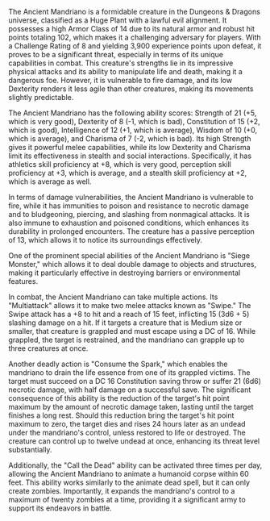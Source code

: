 The Ancient Mandriano is a formidable creature in the Dungeons & Dragons universe, classified as a Huge Plant with a lawful evil alignment. It possesses a high Armor Class of 14 due to its natural armor and robust hit points totaling 102, which makes it a challenging adversary for players. With a Challenge Rating of 8 and yielding 3,900 experience points upon defeat, it proves to be a significant threat, especially in terms of its unique capabilities in combat. This creature's strengths lie in its impressive physical attacks and its ability to manipulate life and death, making it a dangerous foe. However, it is vulnerable to fire damage, and its low Dexterity renders it less agile than other creatures, making its movements slightly predictable.

The Ancient Mandriano has the following ability scores: Strength of 21 (+5, which is very good), Dexterity of 8 (-1, which is bad), Constitution of 15 (+2, which is good), Intelligence of 12 (+1, which is average), Wisdom of 10 (+0, which is average), and Charisma of 7 (-2, which is bad). Its high Strength gives it powerful melee capabilities, while its low Dexterity and Charisma limit its effectiveness in stealth and social interactions. Specifically, it has athletics skill proficiency at +8, which is very good, perception skill proficiency at +3, which is average, and a stealth skill proficiency at +2, which is average as well.

In terms of damage vulnerabilities, the Ancient Mandriano is vulnerable to fire, while it has immunities to poison and resistance to necrotic damage and to bludgeoning, piercing, and slashing from nonmagical attacks. It is also immune to exhaustion and poisoned conditions, which enhances its durability in prolonged encounters. The creature has a passive perception of 13, which allows it to notice its surroundings effectively.

One of the prominent special abilities of the Ancient Mandriano is "Siege Monster," which allows it to deal double damage to objects and structures, making it particularly effective in destroying barriers or environmental features.

In combat, the Ancient Mandriano can take multiple actions. Its "Multiattack" allows it to make two melee attacks known as "Swipe." The Swipe attack has a +8 to hit and a reach of 15 feet, inflicting 15 (3d6 + 5) slashing damage on a hit. If it targets a creature that is Medium size or smaller, that creature is grappled and must escape using a DC of 16. While grappled, the target is restrained, and the mandriano can grapple up to three creatures at once.

Another deadly action is "Consume the Spark," which enables the mandriano to drain the life essence from one of its grappled victims. The target must succeed on a DC 16 Constitution saving throw or suffer 21 (6d6) necrotic damage, with half damage on a successful save. The significant consequence of this ability is the reduction of the target's hit point maximum by the amount of necrotic damage taken, lasting until the target finishes a long rest. Should this reduction bring the target's hit point maximum to zero, the target dies and rises 24 hours later as an undead under the mandriano's control, unless restored to life or destroyed. The creature can control up to twelve undead at once, enhancing its threat level substantially.

Additionally, the "Call the Dead" ability can be activated three times per day, allowing the Ancient Mandriano to animate a humanoid corpse within 60 feet. This ability works similarly to the animate dead spell, but it can only create zombies. Importantly, it expands the mandriano's control to a maximum of twenty zombies at a time, providing it a significant army to support its endeavors in battle.